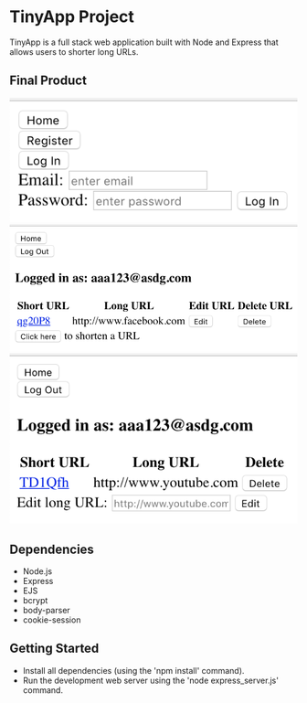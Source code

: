 # TinyApp Project

TinyApp is a full stack web application built with Node and Express that allows users to shorter long URLs.

## Final Product

![login page](docs/login-page.png)
![urls page](docs/urls-page.png)
![url id page](docs/url-ID-page.png)

## Dependencies

- Node.js
- Express
- EJS
- bcrypt
- body-parser
- cookie-session

## Getting Started

- Install all dependencies (using the 'npm install' command).
- Run the development web server using the 'node express_server.js' command.

